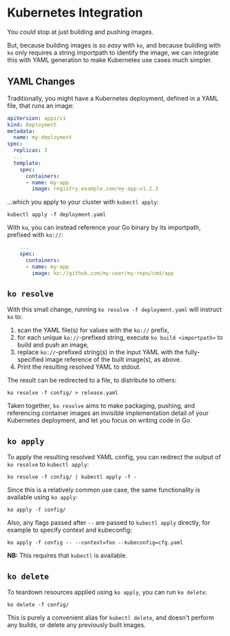 # Kubernetes Integration

You _could_ stop at just building and pushing images.

But, because building images is so _easy_ with `ko`, and because building with
`ko` only requires a string importpath to identify the image, we can integrate
this with YAML generation to make Kubernetes use cases much simpler.

## YAML Changes

Traditionally, you might have a Kubernetes deployment, defined in a YAML file,
that runs an image:

```yaml
apiVersion: apps/v1
kind: Deployment
metadata:
  name: my-deployment
spec:
  replicas: 3
  ...
  template:
    spec:
      containers:
      - name: my-app
        image: registry.example.com/my-app:v1.2.3
```

...which you apply to your cluster with `kubectl apply`:

```plaintext
kubectl apply -f deployment.yaml
```

With `ko`, you can instead reference your Go binary by its importpath, prefixed
with `ko://`:

```yaml
    ...
    spec:
      containers:
      - name: my-app
        image: ko://github.com/my-user/my-repo/cmd/app
```

## `ko resolve`

With this small change, running `ko resolve -f deployment.yaml` will instruct
`ko` to:

1. scan the YAML file(s) for values with the `ko://` prefix,
2. for each unique `ko://`-prefixed string, execute `ko build <importpath>` to
   build and push an image,
3. replace `ko://`-prefixed string(s) in the input YAML with the fully-specified
   image reference of the built image(s), as above.
4. Print the resulting resolved YAML to stdout.

The result can be redirected to a file, to distribute to others:

```plaintext
ko resolve -f config/ > release.yaml
```

Taken together, `ko resolve` aims to make packaging, pushing, and referencing
container images an invisible implementation detail of your Kubernetes
deployment, and let you focus on writing code in Go.

## `ko apply`

To apply the resulting resolved YAML config, you can redirect the output of
`ko resolve` to `kubectl apply`:

```plaintext
ko resolve -f config/ | kubectl apply -f -
```

Since this is a relatively common use case, the same functionality is available
using `ko apply`:

```plaintext
ko apply -f config/
```

Also, any flags passed after `--` are passed to `kubectl apply` directly, for example to specify context and kubeconfig:
```
ko apply -f config -- --context=foo --kubeconfig=cfg.yaml
```

**NB:** This requires that `kubectl` is available.

## `ko delete`

To teardown resources applied using `ko apply`, you can run `ko delete`:

```plaintext
ko delete -f config/
```

This is purely a convenient alias for `kubectl delete`, and doesn't perform any
builds, or delete any previously built images.

